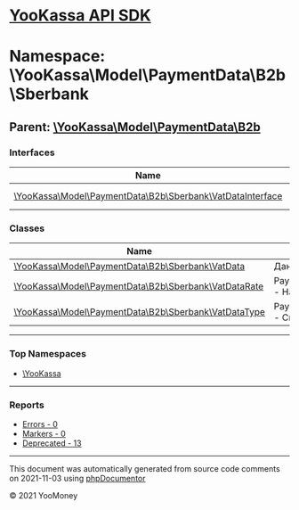 # [YooKassa API SDK](../home.md)

# Namespace: \YooKassa\Model\PaymentData\B2b\Sberbank

## Parent: [\YooKassa\Model\PaymentData\B2b](../namespaces/yookassa-model-paymentdata-b2b.md)

### Interfaces

| Name | Summary |
| ---- | ------- |
| [\YooKassa\Model\PaymentData\B2b\Sberbank\VatDataInterface](../classes/YooKassa-Model-PaymentData-B2b-Sberbank-VatDataInterface.md) | Interface VatDataInterface |

### Classes

| Name | Summary |
| ---- | ------- |
| [\YooKassa\Model\PaymentData\B2b\Sberbank\VatData](../classes/YooKassa-Model-PaymentData-B2b-Sberbank-VatData.md) | Данные об НДС |
| [\YooKassa\Model\PaymentData\B2b\Sberbank\VatDataRate](../classes/YooKassa-Model-PaymentData-B2b-Sberbank-VatDataRate.md) | PaymentDataB2bSberbankVatDataRate - Налоговая ставка НДС |Код|Описание| --- | --- |7|7%| |10|10%| |18|18%| |20|20%| |
| [\YooKassa\Model\PaymentData\B2b\Sberbank\VatDataType](../classes/YooKassa-Model-PaymentData-B2b-Sberbank-VatDataType.md) | PaymentDataB2bSberbankVatDataType - Способ расчёта НДС |Код|Описание| --- | --- |calculated|Сумма НДС включена в сумму платежа| |mixed|Разные ставки НДС для разных товаров| |untaxed|Сумма платежа НДС не облагается| |

---

### Top Namespaces

* [\YooKassa](../namespaces/yookassa.md)

---

### Reports
* [Errors - 0](../reports/errors.md)
* [Markers - 0](../reports/markers.md)
* [Deprecated - 13](../reports/deprecated.md)

---

This document was automatically generated from source code comments on 2021-11-03 using [phpDocumentor](http://www.phpdoc.org/)

&copy; 2021 YooMoney